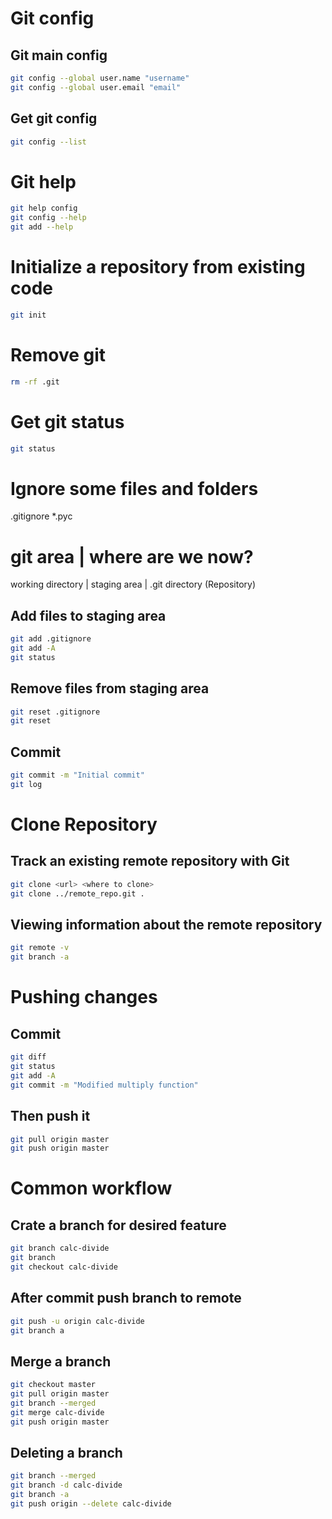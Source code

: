 # Git config
## Git main config
```bash
git config --global user.name "username"
git config --global user.email "email"
```
## Get git config
```bash
git config --list
```


# Git help
```bash
git help config
git config --help
git add --help
```

# Initialize a repository from existing code
```bash
git init
```

# Remove git
```bash
rm -rf .git
```

# Get git status
```bash
git status
```

# Ignore some files and folders
.gitignore
*.pyc

# git area | where are we now?
working directory | staging area | .git directory (Repository)

## Add files to staging area
```bash
git add .gitignore
git add -A
git status
```

## Remove files from staging area
```bash
git reset .gitignore
git reset
```

## Commit
```bash
git commit -m "Initial commit"
git log
```

# Clone Repository
## Track an existing remote repository with Git
```bash
git clone <url> <where to clone>
git clone ../remote_repo.git .
```

## Viewing information about the remote repository
```bash
git remote -v
git branch -a
```

# Pushing changes
## Commit 
```bash
git diff
git status
git add -A
git commit -m "Modified multiply function"
```

## Then push it
```bash
git pull origin master
git push origin master
```

# Common workflow
## Crate a branch for desired feature
```bash
git branch calc-divide
git branch
git checkout calc-divide
```

## After commit push branch to remote
```bash
git push -u origin calc-divide
git branch a
```

## Merge a branch
```bash
git checkout master
git pull origin master
git branch --merged
git merge calc-divide
git push origin master
```

## Deleting a branch
```bash
git branch --merged
git branch -d calc-divide
git branch -a
git push origin --delete calc-divide
```













